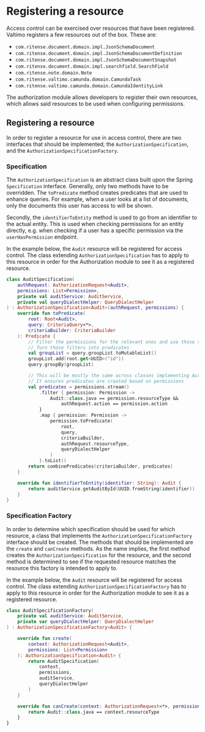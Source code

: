 # Registering a resource

Access control can be exercised over resources that have been registered. Valtimo registers a few resources out of 
the box. These are:
- `com.ritense.document.domain.impl.JsonSchemaDocument`
- `com.ritense.document.domain.impl.JsonSchemaDocumentDefinition`
- `com.ritense.document.domain.impl.JsonSchemaDocumentSnapshot`
- `com.ritense.document.domain.impl.searchfield.SearchField`
- `com.ritense.note.domain.Note`
- `com.ritense.valtimo.camunda.domain.CamundaTask`
- `com.ritense.valtimo.camunda.domain.CamundaIdentityLink`

The authorization module allows developers to register their own resources, which allows said resources to be used when
configuring permissions.

## Registering a resource

In order to register a resource for use in access control, there are two interfaces that should be implemented; the
`AuthorizationSpecification`, and the `AuthorizationSpecificationFactory`.

### Specification
The `AuthorizationSpecification` is an abstract class built upon the Spring `Specification` interface. Generally, only
two methods have to be overridden. The `toPredicate` method creates predicates that are used to enhance queries. For
example, when a user looks at a list of documents, only the documents this user has access to will be shown.

Secondly, the `identifierToEntity` method is used to go from an identifier to the actual entity. This is used when
checking permissions for an entity directly, e.g. when checking if a user has a specific permission via the 
`userHasPermission` endpoint.

In the example below, the `Audit` resource will be registered for access control. The class extending 
`AuthorizationSpecification` has to apply to this resource in order for the Authorization module to see it as a
registered resource.

```kotlin
class AuditSpecification(
    authRequest: AuthorizationRequest<Audit>,
    permissions: List<Permission>,
    private val auditService: AuditService,
    private val queryDialectHelper: QueryDialectHelper
) : AuthorizationSpecification<Audit>(authRequest, permissions) {
    override fun toPredicate(
        root: Root<Audit>,
        query: CriteriaQuery<*>,
        criteriaBuilder: CriteriaBuilder
    ): Predicate {
        // Filter the permissions for the relevant ones and use those to  find the filters that are required
        // Turn those filters into predicates
        val groupList = query.groupList.toMutableList()
        groupList.add(root.get<UUID>("id"))
        query.groupBy(groupList)

        // This will be mostly the same across classes implementing AuthorizationSpecification
        // It ensures predicates are created based on permissions
        val predicates = permissions.stream()
            .filter { permission: Permission ->
                Audit::class.java == permission.resourceType &&
                    authRequest.action == permission.action
            }
            .map { permission: Permission ->
                permission.toPredicate(
                    root,
                    query,
                    criteriaBuilder,
                    authRequest.resourceType,
                    queryDialectHelper
                )
            }.toList()
        return combinePredicates(criteriaBuilder, predicates)
    }

    override fun identifierToEntity(identifier: String): Audit {
        return auditService.getAuditById(UUID.fromString(identifier))
    }
}
```

### Specification Factory

In order to determine which specification should be used for which resource, a class
that implements the `AuthorizationSpecificationFactory` interface should be created. The methods that should be
implemented are the `create` and `canCreate` methods. As the name implies, the first method creates the 
`AuthorizationSpecification` for the resource, and the second method is determined to see if the requested resource
matches the resource this factory is intended to apply to.

In the example below, the `Audit` resource will be registered for access control. The  class extending
`AuthorizationSpecificationFactory` has to apply to this resource in order for the Authorization module to see it as a
registered resource.

```kotlin
class AuditSpecificationFactory(
    private val auditService: AuditService,
    private var queryDialectHelper: QueryDialectHelper
) : AuthorizationSpecificationFactory<Audit> {

    override fun create(
        context: AuthorizationRequest<Audit>,
        permissions: List<Permission>
    ): AuthorizationSpecification<Audit> {
        return AuditSpecification(
            context,
            permissions,
            auditService,
            queryDialectHelper
        )
    }

    override fun canCreate(context: AuthorizationRequest<*>, permissions: List<Permission>): Boolean {
        return Audit::class.java == context.resourceType
    }
}
```

